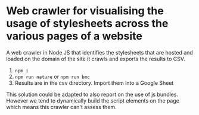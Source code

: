# Web crawler for visualising the usage of stylesheets across the various pages of a website

A web crawler in Node JS that identifies the stylesheets that are hosted and loaded on the domain of the site it crawls and exports the results to CSV.

1. `npm i`
2. `npm run nature` or `npm run bmc`
3. Results are in the csv directory. Import them into a Google Sheet

This solution could be adapted to also report on the use of js bundles. However we tend to dynamically build the script elements on the page which means this crawler can't assess them.
